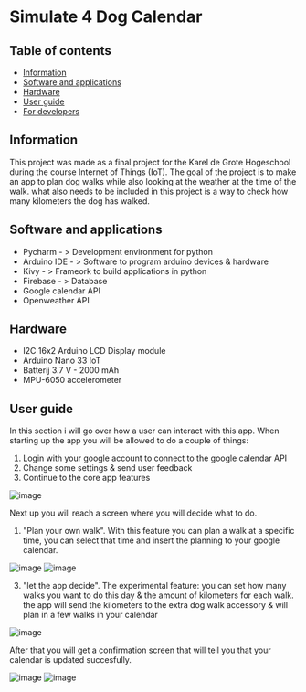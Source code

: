 # Simulate 4 Dog Calendar

## Table of contents
* [Information](#information)
* [Software and applications](#software-and-applications)
* [Hardware](#hardware)
* [User guide](#user-guide)
* [For developers](#for-developers)

## Information
This project was made as a final project for the Karel de Grote Hogeschool during the course Internet of Things (IoT). The goal of the project is to make an app to plan dog walks while also looking at the weather at the time of the walk. what also needs to be included in this project is a way to check how many kilometers the dog has walked.

## Software and applications
* Pycharm  - > Development environment for python
* Arduino IDE - > Software to program arduino devices & hardware
* Kivy - > Frameork to build applications in python
* Firebase - > Database 
* Google calendar API
* Openweather API

## Hardware
* I2C 16x2 Arduino LCD Display module
* Arduino Nano 33 IoT
* Batterij 3.7 V - 2000 mAh
* MPU-6050 accelerometer 

## User guide
In this section i will go over how a user can interact with this app.
When starting up the app you will be allowed to do a couple of things:
1) Login with your google account to connect to the google calendar API
2) Change some settings & send user feedback
3) Continue to the core app features

![image](https://user-images.githubusercontent.com/72076173/172568077-dd3a002d-6c79-4a64-97a0-f76a8a00a9f6.png)

Next up you will reach a screen where you will decide what to do.
 1) "Plan your own walk". With this feature you can plan a walk at a specific time, you can select that time and insert the planning to your google calendar.

![image](https://user-images.githubusercontent.com/72076173/172569596-fe279818-63c3-44eb-97af-93f9a31faafa.png)
![image](https://user-images.githubusercontent.com/72076173/172569470-d44bc484-a888-429f-a726-5d6e89894c43.png)


 3) "let the app decide". The experimental feature: you can set how many walks you want to do this day & the amount of kilometers for each walk. the app will send the kilometers to the extra dog walk accessory & will plan in a few walks in your calendar

![image](https://user-images.githubusercontent.com/72076173/172571145-9f5eee8b-a031-4553-b01d-45576c3cbea0.png)

After that you will get a confirmation screen that will tell you that your calendar is updated succesfully.

![image](https://user-images.githubusercontent.com/72076173/163708201-b635c392-52c5-449f-8937-46263643e6a1.png)
![image](https://user-images.githubusercontent.com/72076173/163708228-4b39bc3d-f008-4ccf-9593-732ac78a21df.png)



